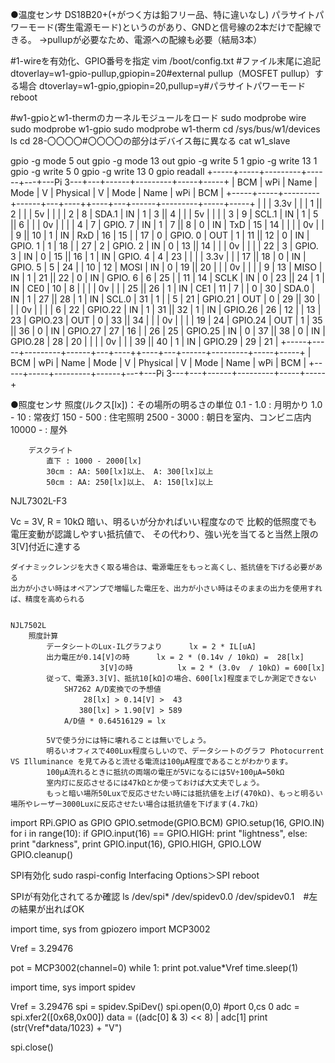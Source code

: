 
●温度センサ
DS18B20+(+がつく方は鉛フリー品、特に違いなし)
パラサイトパワーモード(寄生電源モード)というのがあり、GNDと信号線の2本だけで配線できる。
	→pullupが必要なため、電源への配線も必要（結局3本）



#1-wireを有効化、GPIO番号を指定
vim /boot/config.txt
	#ファイル末尾に追記
	dtoverlay=w1-gpio-pullup,gpiopin=20#external pullup（MOSFET pullup）する場合
	dtoverlay=w1-gpio,gpiopin=20,pullup=y#パラサイトパワーモード
reboot	

#w1-gpioとw1-thermのカーネルモジュールをロード
sudo modprobe wire
sudo modprobe w1-gpio
sudo modprobe w1-therm
cd /sys/bus/w1/devices
ls
cd 28-〇〇〇〇#〇〇〇〇の部分はデバイス毎に異なる
cat w1_slave






gpio -g mode 5 out
gpio -g mode 13 out
gpio -g write 5 1
gpio -g write 13 1
gpio -g write 5 0
gpio -g write 13 0
gpio readall
 +-----+-----+---------+------+---+---Pi 3---+---+------+---------+-----+-----+
 | BCM | wPi |   Name  | Mode | V | Physical | V | Mode | Name    | wPi | BCM |
 +-----+-----+---------+------+---+----++----+---+------+---------+-----+-----+
 |     |     |    3.3v |      |   |  1 || 2  |   |      | 5v      |     |     |
 |   2 |   8 |   SDA.1 |   IN | 1 |  3 || 4  |   |      | 5v      |     |     |
 |   3 |   9 |   SCL.1 |   IN | 1 |  5 || 6  |   |      | 0v      |     |     |
 |   4 |   7 | GPIO. 7 |   IN | 1 |  7 || 8  | 0 | IN   | TxD     | 15  | 14  |
 |     |     |      0v |      |   |  9 || 10 | 1 | IN   | RxD     | 16  | 15  |
 |  17 |   0 | GPIO. 0 |  OUT | 1 | 11 || 12 | 0 | IN   | GPIO. 1 | 1   | 18  |
 |  27 |   2 | GPIO. 2 |   IN | 0 | 13 || 14 |   |      | 0v      |     |     |
 |  22 |   3 | GPIO. 3 |   IN | 0 | 15 || 16 | 1 | IN   | GPIO. 4 | 4   | 23  |
 |     |     |    3.3v |      |   | 17 || 18 | 0 | IN   | GPIO. 5 | 5   | 24  |
 |  10 |  12 |    MOSI |   IN | 0 | 19 || 20 |   |      | 0v      |     |     |
 |   9 |  13 |    MISO |   IN | 1 | 21 || 22 | 0 | IN   | GPIO. 6 | 6   | 25  |
 |  11 |  14 |    SCLK |   IN | 0 | 23 || 24 | 1 | IN   | CE0     | 10  | 8   |
 |     |     |      0v |      |   | 25 || 26 | 1 | IN   | CE1     | 11  | 7   |
 |   0 |  30 |   SDA.0 |   IN | 1 | 27 || 28 | 1 | IN   | SCL.0   | 31  | 1   |
 |   5 |  21 | GPIO.21 |  OUT | 0 | 29 || 30 |   |      | 0v      |     |     |
 |   6 |  22 | GPIO.22 |   IN | 1 | 31 || 32 | 1 | IN   | GPIO.26 | 26  | 12  |
 |  13 |  23 | GPIO.23 |  OUT | 0 | 33 || 34 |   |      | 0v      |     |     |
 |  19 |  24 | GPIO.24 |  OUT | 1 | 35 || 36 | 0 | IN   | GPIO.27 | 27  | 16  |
 |  26 |  25 | GPIO.25 |   IN | 0 | 37 || 38 | 0 | IN   | GPIO.28 | 28  | 20  |
 |     |     |      0v |      |   | 39 || 40 | 1 | IN   | GPIO.29 | 29  | 21  |
 +-----+-----+---------+------+---+----++----+---+------+---------+-----+-----+
 | BCM | wPi |   Name  | Mode | V | Physical | V | Mode | Name    | wPi | BCM |
 +-----+-----+---------+------+---+---Pi 3---+---+------+---------+-----+-----+


●照度センサ
	照度(ルクス[lx])：その場所の明るさの単位
	     0.1 -  1.0 : 月明かり
		 1.0 -   10 : 常夜灯
		 150 -  500 : 住宅照明
		2500 - 3000 : 朝日を室内、コンビニ店内
	   10000 -      : 屋外
 
		デスクライト
			直下 : 1000 - 2000[lx]
			30cm : AA: 500[lx]以上、 A: 300[lx]以上
			50cm : AA: 250[lx]以上、 A: 150[lx]以上
 
 
NJL7302L-F3
 
 
 
Vc = 3V, R = 10kΩ
	暗い、明るいが分かればいい程度なので
	比較的低照度でも電圧変動が認識しやすい抵抗値で、
	その代わり、強い光を当てると当然上限の3[V]付近に達する
 
	ダイナミックレンジを大きく取る場合は、電源電圧をもっと高くし、抵抗値を下げる必要がある
	出力が小さい時はオペアンプで増幅した電圧を、出力が小さい時はそのままの出力を使用すれば、精度を高められる
	
 
	NJL7502L
		照度計算
			データシートのLux-ILグラフより		lx = 2 * IL[uA]
			出力電圧が0.14[V]の時 		lx = 2 * (0.14v / 10kΩ) =  28[lx]
						3[V]の時			lx = 2 * (3.0v  / 10kΩ) = 600[lx]
			従って、電源3.3[V]、抵抗10[kΩ]の場合、600[lx]程度までしか測定できない
				SH7262 A/D変換での予想値
				　　 28[lx] > 0.14[V] >  43
				　　380[lx] > 1.90[V] > 589
				A/D値 * 0.64516129 = lx
 
			5Vで使う分には特に壊れることは無いでしょう。
			明るいオフィスで400Lux程度らしいので、データシートのグラフ Photocurrent VS Illuminance を見てみると流せる電流は100μA程度であることがわかります。
			100μA流れるときに抵抗の両端の電圧が5Vになるには5V÷100μA=50kΩ
			室内灯に反応させるには47kΩとか使っておけば大丈夫でしょう。
			もっと暗い場所50Luxで反応させたい時には抵抗値を上げ(470kΩ)、もっと明るい場所やレーザー3000Luxに反応させたい場合は抵抗値を下げます(4.7kΩ)	
 
import RPi.GPIO as GPIO
GPIO.setmode(GPIO.BCM)
GPIO.setup(16, GPIO.IN)
for i in range(10):
	if GPIO.input(16) == GPIO.HIGH:
		print "lightness",
	else:
		print "darkness",
print GPIO.input(16), GPIO.HIGH, GPIO.LOW
GPIO.cleanup()



SPI有効化
	sudo raspi-config
		Interfacing Options＞SPI
	reboot

SPIが有効化されてるか確認
	ls /dev/spi*
		/dev/spidev0.0 /dev/spidev0.1　#左の結果が出ればOK


import time, sys
from gpiozero import MCP3002

Vref = 3.29476

pot = MCP3002(channel=0)
while 1:
	print pot.value*Vref
	time.sleep(1)


import time, sys
import spidev

Vref = 3.29476
spi = spidev.SpiDev()
spi.open(0,0) #port 0,cs 0
adc = spi.xfer2([0x68,0x00])
data = ((adc[0] & 3) << 8) | adc[1]
print (str(Vref*data/1023) + "V")

spi.close()





